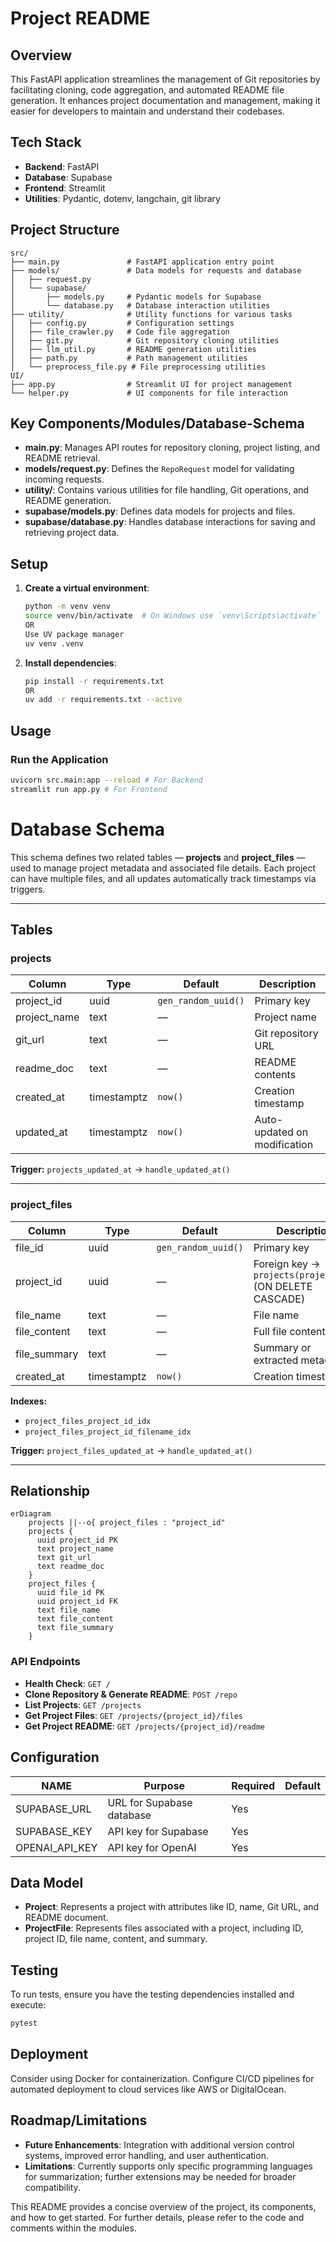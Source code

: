 # Project README

## Overview
This FastAPI application streamlines the management of Git repositories by facilitating cloning, code aggregation, and automated README file generation. It enhances project documentation and management, making it easier for developers to maintain and understand their codebases.

## Tech Stack
- **Backend**: FastAPI
- **Database**: Supabase
- **Frontend**: Streamlit
- **Utilities**: Pydantic, dotenv, langchain, git library

## Project Structure
```
src/
├── main.py               # FastAPI application entry point
├── models/               # Data models for requests and database
│   ├── request.py
│   └── supabase/
│       ├── models.py     # Pydantic models for Supabase
│       └── database.py   # Database interaction utilities
├── utility/              # Utility functions for various tasks
│   ├── config.py         # Configuration settings
│   ├── file_crawler.py   # Code file aggregation
│   ├── git.py            # Git repository cloning utilities
│   ├── llm_util.py       # README generation utilities
│   ├── path.py           # Path management utilities
│   └── preprocess_file.py # File preprocessing utilities
UI/
├── app.py                # Streamlit UI for project management
└── helper.py             # UI components for file interaction
```

## Key Components/Modules/Database-Schema
- **main.py**: Manages API routes for repository cloning, project listing, and README retrieval.
- **models/request.py**: Defines the `RepoRequest` model for validating incoming requests.
- **utility/**: Contains various utilities for file handling, Git operations, and README generation.
- **supabase/models.py**: Defines data models for projects and files.
- **supabase/database.py**: Handles database interactions for saving and retrieving project data.

## Setup
1. **Create a virtual environment**:
   ```bash
   python -m venv venv
   source venv/bin/activate  # On Windows use `venv\Scripts\activate`
   OR
   Use UV package manager
   uv venv .venv
   ```
2. **Install dependencies**:
   ```bash
   pip install -r requirements.txt
   OR
   uv add -r requirements.txt --active
   ```

## Usage
### Run the Application
```bash
uvicorn src.main:app --reload # For Backend
streamlit run app.py # For Frontend
```

# Database Schema

This schema defines two related tables — **projects** and **project_files** — used to manage project metadata and associated file details. Each project can have multiple files, and all updates automatically track timestamps via triggers.

---

## Tables

### **projects**
| Column | Type | Default | Description |
|--------|------|----------|--------------|
| project_id | uuid | `gen_random_uuid()` | Primary key |
| project_name | text | — | Project name |
| git_url | text | — | Git repository URL |
| readme_doc | text | — | README contents |
| created_at | timestamptz | `now()` | Creation timestamp |
| updated_at | timestamptz | `now()` | Auto-updated on modification |

**Trigger:** `projects_updated_at` → `handle_updated_at()`

---

### **project_files**
| Column | Type | Default | Description |
|--------|------|----------|--------------|
| file_id | uuid | `gen_random_uuid()` | Primary key |
| project_id | uuid | — | Foreign key → `projects(project_id)` (ON DELETE CASCADE) |
| file_name | text | — | File name |
| file_content | text | — | Full file content |
| file_summary | text | — | Summary or extracted metadata |
| created_at | timestamptz | `now()` | Creation timestamp |

**Indexes:**
- `project_files_project_id_idx`
- `project_files_project_id_filename_idx`

**Trigger:** `project_files_updated_at` → `handle_updated_at()`

---

## Relationship

```mermaid
erDiagram
    projects ||--o{ project_files : "project_id"
    projects {
      uuid project_id PK
      text project_name
      text git_url
      text readme_doc
    }
    project_files {
      uuid file_id PK
      uuid project_id FK
      text file_name
      text file_content
      text file_summary
    }
```
### API Endpoints
- **Health Check**: `GET /`
- **Clone Repository & Generate README**: `POST /repo`
- **List Projects**: `GET /projects`
- **Get Project Files**: `GET /projects/{project_id}/files`
- **Get Project README**: `GET /projects/{project_id}/readme`

## Configuration
| NAME                | Purpose                                  | Required | Default  |
|---------------------|------------------------------------------|----------|----------|
| SUPABASE_URL        | URL for Supabase database                | Yes      |          |
| SUPABASE_KEY        | API key for Supabase                     | Yes      |          |
| OPENAI_API_KEY      | API key for OpenAI                       | Yes      |          |

## Data Model
- **Project**: Represents a project with attributes like ID, name, Git URL, and README document.
- **ProjectFile**: Represents files associated with a project, including ID, project ID, file name, content, and summary.

## Testing
To run tests, ensure you have the testing dependencies installed and execute:
```bash
pytest
```

## Deployment
Consider using Docker for containerization. Configure CI/CD pipelines for automated deployment to cloud services like AWS or DigitalOcean.

## Roadmap/Limitations
- **Future Enhancements**: Integration with additional version control systems, improved error handling, and user authentication.
- **Limitations**: Currently supports only specific programming languages for summarization; further extensions may be needed for broader compatibility. 

This README provides a concise overview of the project, its components, and how to get started. For further details, please refer to the code and comments within the modules.

